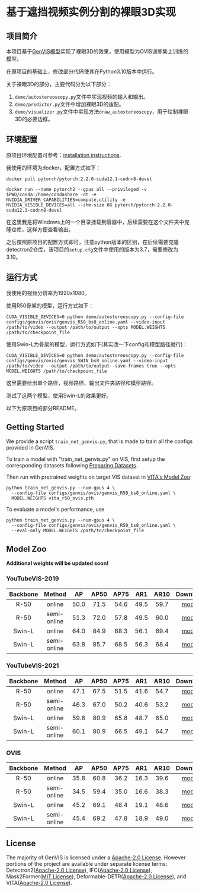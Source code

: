 # 基于遮挡视频实例分割的裸眼3D实现

## 项目简介

本项目基于[GenVIS模型](https://github.com/miranheo/GenVIS)实现了裸眼3D的效果，使用模型为OVIS训练集上训练的模型。

在原项目的基础上，修改部分代码使其在Python3.10版本中运行。

关于裸眼3D的部分，主要代码分为以下部分：

1. `demo/autostereoscopy.py`文件中实现视频的输入和输出。
2. `demo/predictor.py`文件中增加裸眼3D的适配。
3. `demo/visualizer.py`文件中实现方法`draw_autostereoscopy`，用于绘制裸眼3D的必要边框。

## 环境配置

原项目环境配置可参考：[installation instructions](https://github.com/sukjunhwang/VITA/blob/main/INSTALL.md).

我使用的环境为docker，配置方式如下：

```shell
docker pull pytorch/pytorch:2.2.0-cuda12.1-cudnn8-devel

docker run --name pytorch2 --gpus all --privileged -v $PWD/conda:/home/condashare -dt -e NVIDIA_DRIVER_CAPABILITIES=compute,utility -e NVIDIA_VISIBLE_DEVICES=all --shm-size 8G pytorch/pytorch:2.2.0-cuda12.1-cudnn8-devel
```

在这里我是将Windows上的一个目录挂载到容器中，后续需要在这个文件夹中克隆仓库，这样方便查看输出。

之后按照原项目的配置方式即可，注意python版本的区别，在后续需要克隆detectron2仓库，该项目的`setup.cfg`文件中使用的版本为3.7，需要修改为3.10。

## 运行方式

我使用的视频分辨率为1920x1080。

使用R50骨架的模型，运行方式如下：

```shell
CUDA_VISIBLE_DEVICES=0 python demo/autostereoscopy.py --config-file configs/genvis/ovis/genvis_R50_bs8_online.yaml --video-input /path/to/video --output /path/to/output --opts MODEL.WEIGHTS /path/to/checkpoint_file
```

使用Swin-L为骨架的模型，运行方式如下(其实改一下config和模型路径就行)：

```shell
CUDA_VISIBLE_DEVICES=0 python demo/autostereoscopy.py --config-file configs/genvis/ovis/genvis_SWIN_bs8_online.yaml --video-input /path/to/video --output /path/to/output--save-frames true --opts MODEL.WEIGHTS /path/to/checkpoint_file
```

这里需要给出单个路径，视频路径、输出文件夹路径和模型路径。

测试了这两个模型，使用Swin-L的效果更好。

以下为原项目的部分README。

## Getting Started

We provide a script `train_net_genvis.py`, that is made to train all the configs provided in GenVIS.

To train a model with "train_net_genvis.py" on VIS, first
setup the corresponding datasets following
[Preparing Datasets](https://github.com/sukjunhwang/VITA/blob/main/datasets/README.md).

Then run with pretrained weights on target VIS dataset in [VITA's Model Zoo](https://github.com/sukjunhwang/VITA#model-zoo):
```
python train_net_genvis.py --num-gpus 4 \
  --config-file configs/genvis/ovis/genvis_R50_bs8_online.yaml \
  MODEL.WEIGHTS vita_r50_ovis.pth
```

To evaluate a model's performance, use
```
python train_net_genvis.py --num-gpus 4 \
  --config-file configs/genvis/ovis/genvis_R50_bs8_online.yaml \
  --eval-only MODEL.WEIGHTS /path/to/checkpoint_file
```

## <a name="ModelZoo"></a>Model Zoo
**Additional weights will be updated soon!**
### YouTubeVIS-2019
| Backbone | Method | AP | AP50 | AP75| AR1 | AR10 | Download |
| :---: | :---: | :--: | :---: | :---: | :---: | :---: | :---: |
| R-50 | online | 50.0 | 71.5 | 54.6 | 49.5 | 59.7 | [model](https://drive.google.com/file/d/1WdDsE4EGAuYQ1hqLB4XtZoYO0iSehnZo/view?usp=share_link) |
| R-50 | semi-online | 51.3 | 72.0 | 57.8 | 49.5 | 60.0 | [model](https://drive.google.com/file/d/1yQVzuFFrHsRDd96ywMsGLTDwVqKShFZt/view?usp=share_link) |
| Swin-L | online | 64.0 | 84.9 | 68.3 | 56.1 | 69.4 | [model](https://drive.google.com/file/d/1TZvH5qlhTnZ6WXk1oNmCmYz_cq1m5AuO/view?usp=share_link) |
| Swin-L | semi-online | 63.8 | 85.7 | 68.5 | 56.3 | 68.4 | [model](https://drive.google.com/file/d/1PTtkH-Angrw92D7P7-BXvtAQZ8nWmJ6Q/view?usp=share_link) |

### YouTubeVIS-2021
| Backbone | Method | AP | AP50 | AP75| AR1 | AR10 | Download |
| :---: | :---: | :--: | :---: | :---: | :---: | :---: | :---: |
| R-50 | online | 47.1 | 67.5 | 51.5 | 41.6 | 54.7 | [model](https://drive.google.com/file/d/1-WcWxoBRBIAyxhH0-1X2ywe1bquOWjkO/view?usp=share_link) |
| R-50 | semi-online | 46.3 | 67.0 | 50.2 | 40.6 | 53.2 | [model](https://drive.google.com/file/d/1AMqKe9OX-wsr39RUxggTwPY25cvABoub/view?usp=share_link) |
| Swin-L | online | 59.6 | 80.9 | 65.8 | 48.7 | 65.0 | [model](https://drive.google.com/file/d/1cHEfYb6QLGllR1i2xvL-AZnrthKx3wbV/view?usp=share_link) |
| Swin-L | semi-online | 60.1 | 80.9 | 66.5 | 49.1 | 64.7 | [model](https://drive.google.com/file/d/1Nl8bE5JXFdLSoABrvNax_rrnLrt0ZSNc/view?usp=share_link) |

### OVIS
| Backbone | Method | AP | AP50 | AP75| AR1 | AR10 | Download |
| :---: | :---: | :--: | :---: | :---: | :---: | :---: | :---: |
| R-50 | online | 35.8 | 60.8 | 36.2 | 16.3 | 39.6 | [model](https://drive.google.com/file/d/15Iitl2sSmAxFXT-PJCYfY37vcc7_iEO7/view?usp=share_link) |
| R-50 | semi-online | 34.5 | 59.4 | 35.0 | 16.6 | 38.3 | [model](https://drive.google.com/file/d/1Y8d0ETmW3XoD-zGxvZNRVvlz1jTsXY5a/view?usp=share_link) |
| Swin-L | online | 45.2 | 69.1 | 48.4 | 19.1 | 48.6 | [model](https://drive.google.com/file/d/11aqfoqDoyEIDcDmYqcWDEX3FK7ChIRks/view?usp=share_link) |
| Swin-L | semi-online | 45.4 | 69.2 | 47.8 | 18.9 | 49.0 | [model](https://drive.google.com/file/d/17uErrcAZ6-5ewdzUy9CxDK6tjOe5Xp93/view?usp=share_link) |

## License
The majority of GenVIS is licensed under a
[Apache-2.0 License](LICENSE).
However portions of the project are available under separate license terms: Detectron2([Apache-2.0 License](https://github.com/facebookresearch/detectron2/blob/main/LICENSE)), IFC([Apache-2.0 License](https://github.com/sukjunhwang/IFC/blob/master/LICENSE)), Mask2Former([MIT License](https://github.com/facebookresearch/Mask2Former/blob/main/LICENSE)), Deformable-DETR([Apache-2.0 License](https://github.com/fundamentalvision/Deformable-DETR/blob/main/LICENSE)), and VITA([Apache-2.0 License](https://github.com/sukjunhwang/VITA/blob/main/LICENSE)).

